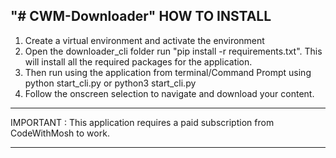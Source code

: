 "# CWM-Downloader" 
HOW TO INSTALL
----------------------------------------------------

1. Create a virtual environment and activate the environment
2. Open the downloader_cli folder run "pip install -r requirements.txt". This will install all the required packages for the application.
3. Then run using the application from terminal/Command Prompt using python start_cli.py or python3 start_cli.py
4. Follow the onscreen selection to navigate and download your content.

____________________________________________________________________________________
IMPORTANT : This application requires a paid subscription from CodeWithMosh to work.
____________________________________________________________________________________
